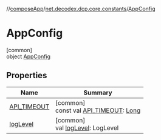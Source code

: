 //[composeApp](../../../index.md)/[net.decodex.dcp.core.constants](../index.md)/[AppConfig](index.md)

# AppConfig

[common]\
object [AppConfig](index.md)

## Properties

| Name | Summary |
|---|---|
| [API_TIMEOUT](-a-p-i_-t-i-m-e-o-u-t.md) | [common]<br>const val [API_TIMEOUT](-a-p-i_-t-i-m-e-o-u-t.md): [Long](https://kotlinlang.org/api/latest/jvm/stdlib/kotlin/-long/index.html) |
| [logLevel](log-level.md) | [common]<br>val [logLevel](log-level.md): LogLevel |
